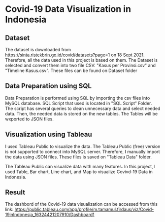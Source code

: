 # Covid-19 Data Visualization in Indonesia

## Dataset
The dataset is downloaded from https://sinta.ristekbrin.go.id/covid/datasets?page=1 on 18 Sept 2021. Therefore, all the data used in this project is based on them. The Dataset is selected and convert them into two file CSV: "Kasus per Provinsi.csv" and "Timeline Kasus.csv". These files can be found on Dataset folder 

## Data Preparation using SQL
Data Preparation is performed using SQL by importing the csv files into MySQL database. SQL Script that used is located in  "SQL Script" Folder. The script has several queries to clean unnecessary data and select needed data. Then, the needed data is stored on the new tables. The Tables will be wxported to JSON files.

## Visualization using Tableau
I used Tableau Public to visualize the data. The Tableau Public (free) version is not supported to connect into MySQL server. Therefore, I manually import the data using JSON files. These files is saved on "Tableau Data" folder.

The Tableau Public can visualize data with many features. In this project, I used Table, Bar chart, Line chart, and Map to visualize Covivd-19 Data in Indonesia.

## Result
The dashbord of the Covid-19 data visualization can be accessed from this link: 
https://public.tableau.com/app/profile/m.tamamul.firdaus/viz/Covid-19inIndonesia_16324421207910/Dashboard1 